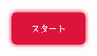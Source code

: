 <!DOCTYPE html>
<html lang="ja">
<head>
  <meta charset="UTF-8">
  <title>ウイルス警告！？ドッキリ</title>
  <style>
    body {
      margin: 0;
      overflow: hidden;
      background-image: url('IMG_0222.webp');
      background-size: cover;
      background-position: center;
    }
    .popup {
      position: absolute;
      background-color: white;
      border: 2px solid red;
      padding: 10px;
      font-weight: bold;
      box-shadow: 0 0 10px rgba(255,0,0,0.7);
      z-index: 1000;
    }
    .start-button {
      position: absolute;
      top: 40%;
      left: 50%;
      transform: translate(-50%, -50%);
      padding: 20px 40px;
      font-size: 18px;
      background-color: crimson;
      color: white;
      border: none;
      border-radius: 10px;
      box-shadow: 0 0 10px crimson;
      z-index: 2000;
    }
  </style>
</head>
<body>
  <button class="start-button" onclick="startPrank()">スタート</button>

  <audio id="alertSound" loop>
    <source src="https://www.soundjay.com/button/beep-10.mp3" type="audio/mpeg">
  </audio>

  <script>
    function createPopup() {
      const popup = document.createElement('div');
      popup.classList.add('popup');
      popup.style.left = Math.random() * window.innerWidth + 'px';
      popup.style.top = Math.random() * window.innerHeight + 'px';
      popup.innerHTML = '⚠️ ウイルスを検出しました！';
      document.body.appendChild(popup);
    }

    function startPrank() {
      document.querySelector('.start-button').style.display = 'none';

      const sound = document.getElementById('alertSound');
      sound.play();

      setInterval(() => {
        for (let i = 0; i < 10; i++) {
          createPopup();
        }
      }, 1000);
    }
  </script>
</body>
</html>

